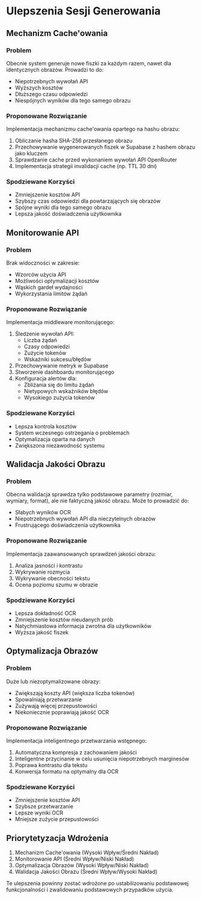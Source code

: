 # Ulepszenia Sesji Generowania

## Mechanizm Cache'owania
### Problem
Obecnie system generuje nowe fiszki za każdym razem, nawet dla identycznych obrazów. Prowadzi to do:
- Niepotrzebnych wywołań API
- Wyższych kosztów
- Dłuższego czasu odpowiedzi
- Niespójnych wyników dla tego samego obrazu

### Proponowane Rozwiązanie
Implementacja mechanizmu cache'owania opartego na hashu obrazu:
1. Obliczanie hasha SHA-256 przesłanego obrazu
2. Przechowywanie wygenerowanych fiszek w Supabase z hashem obrazu jako kluczem
3. Sprawdzanie cache przed wykonaniem wywołań API OpenRouter
4. Implementacja strategii invalidacji cache (np. TTL 30 dni)

### Spodziewane Korzyści
- Zmniejszenie kosztów API
- Szybszy czas odpowiedzi dla powtarzających się obrazów
- Spójne wyniki dla tego samego obrazu
- Lepsza jakość doświadczenia użytkownika

## Monitorowanie API
### Problem
Brak widoczności w zakresie:
- Wzorców użycia API
- Możliwości optymalizacji kosztów
- Wąskich gardeł wydajności
- Wykorzystania limitów żądań

### Proponowane Rozwiązanie
Implementacja middleware monitorującego:
1. Śledzenie wywołań API:
   - Liczba żądań
   - Czasy odpowiedzi
   - Zużycie tokenów
   - Wskaźniki sukcesu/błędów
2. Przechowywanie metryk w Supabase
3. Stworzenie dashboardu monitorującego
4. Konfiguracja alertów dla:
   - Zbliżania się do limitu żądań
   - Nietypowych wskaźników błędów
   - Wysokiego zużycia tokenów

### Spodziewane Korzyści
- Lepsza kontrola kosztów
- System wczesnego ostrzegania o problemach
- Optymalizacja oparta na danych
- Zwiększona niezawodność systemu

## Walidacja Jakości Obrazu
### Problem
Obecna walidacja sprawdza tylko podstawowe parametry (rozmiar, wymiary, format), ale nie faktyczną jakość obrazu. Może to prowadzić do:
- Słabych wyników OCR
- Niepotrzebnych wywołań API dla nieczytelnych obrazów
- Frustrującego doświadczenia użytkownika

### Proponowane Rozwiązanie
Implementacja zaawansowanych sprawdzeń jakości obrazu:
1. Analiza jasności i kontrastu
2. Wykrywanie rozmycia
3. Wykrywanie obecności tekstu
4. Ocena poziomu szumu w obrazie

### Spodziewane Korzyści
- Lepsza dokładność OCR
- Zmniejszenie kosztów nieudanych prób
- Natychmiastowa informacja zwrotna dla użytkowników
- Wyższa jakość fiszek

## Optymalizacja Obrazów
### Problem
Duże lub niezoptymalizowane obrazy:
- Zwiększają koszty API (większa liczba tokenów)
- Spowalniają przetwarzanie
- Zużywają więcej przepustowości
- Niekoniecznie poprawiają jakość OCR

### Proponowane Rozwiązanie
Implementacja inteligentnego przetwarzania wstępnego:
1. Automatyczna kompresja z zachowaniem jakości
2. Inteligentne przycinanie w celu usunięcia niepotrzebnych marginesów
3. Poprawa kontrastu dla tekstu
4. Konwersja formatu na optymalny dla OCR

### Spodziewane Korzyści
- Zmniejszenie kosztów API
- Szybsze przetwarzanie
- Lepsze wyniki OCR
- Mniejsze zużycie przepustowości

## Priorytetyzacja Wdrożenia
1. Mechanizm Cache'owania (Wysoki Wpływ/Średni Nakład)
2. Monitorowanie API (Średni Wpływ/Niski Nakład)
3. Optymalizacja Obrazów (Wysoki Wpływ/Niski Nakład)
4. Walidacja Jakości Obrazu (Średni Wpływ/Wysoki Nakład)

Te ulepszenia powinny zostać wdrożone po ustabilizowaniu podstawowej funkcjonalności i zwalidowaniu podstawowych przypadków użycia. 